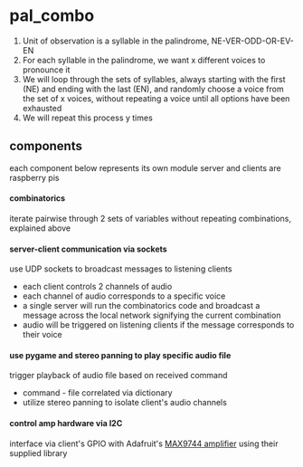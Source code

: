 # pal_combo
1. Unit of observation is a syllable in the palindrome, NE-VER-ODD-OR-EV-EN
2. For each syllable in the palindrome, we want x different voices to pronounce it
3. We will loop through the sets of syllables, always starting with the first (NE) and ending with the last (EN), and randomly choose a voice from the set of x voices, without repeating a voice until all options have been exhausted
4. We will repeat this process y times


## components
each component below represents its own module
server and clients are raspberry pis


#### combinatorics
iterate pairwise through 2 sets of variables without repeating combinations, explained above


#### server-client communication via sockets
use UDP sockets to broadcast messages to listening clients
* each client controls 2 channels of audio
* each channel of audio corresponds to a specific voice
* a single server will run the combinatorics code and broadcast a message across the local network signifying the current combination
* audio will be triggered on listening clients if the message corresponds to their voice


#### use pygame and stereo panning to play specific audio file
trigger playback of audio file based on received command
* command - file correlated via dictionary
* utilize stereo panning to isolate client's audio channels

#### control amp hardware via I2C
interface via client's GPIO with Adafruit's [MAX9744 amplifier](https://learn.adafruit.com/adafruit-20w-stereo-audio-amplifier-class-d-max9744/overview) using their supplied library
